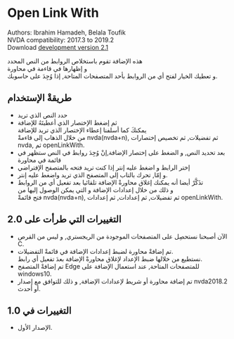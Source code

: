 # Open Link With #

Authors: Ibrahim Hamadeh, Belala Toufik  
NVDA compatibility: 2017.3 to 2019.2  
Download [development version 2.1](https://github.com/ibrahim-s/openLinkWith/releases/download/2.1-dev/openLinkWith-2.1-dev.nvda-addon)  

هذه الإضافة تقوم باستخلاص الروابط من النص المحدد  
و إظهارها في قاءمة في محاورة  
و تعطيك الخيار لفتح أي من الروابط بأحد المتصفحات المتاحة, إذا وُجِدَ على حاسوبك.   

## طريقةْ الإستخدام

*	حدد النص الذي تريد  
*	ثم إضغط الإختصار الذي أعطيتَهُ للإضافة  
يمكنكَ كما أسلفنا إعطاء الإختصار الذي تريد للإضافة  
من خلال الذهاب إلى قاءمةْ nvda(nvda+n), ثم تفضيلات, ثم تخصيص إختصارات nvda, ثم openLinkWith.  
*	بعد تحديد النص, و الضغط على إختصار الإضافة,إنْ وُجِدَ روابط في النص ستظهر في قائمة في محاورة  
*	إختر الرابط و اضغط عليه إنتر إذا كنت تريد فتحه بالمتصفح الإفتراضي  
*	و إمّا, تحرك بالتاب إلى المتصفح الذي تريد واضغط عليه إنتر.  
*	تذَكَّرْ أيضا أنه يمكنك إغلاق محاورةْ الإضافة تلقائيا بعد تفعيل أي من الروابط  
و ذلك من خلال إعدادات الإضافة و التي يمكن الوصول إليها من  
فتح قائمةْ nvda(nvda+n), ثم تفضيلات, ثم إعدادات, ثم إعدادات openLinkWith.  

## التغييرات التي طرأت على  2.0 ##

*	الآن أصبحنا نستحصِل على المتصفحات الموجودة من الريجستري, و ليس من القرص C.  
*	تم إضافةْ محاورة لضبط إعدادات الإضافة في قائمةْ التفضيلات.  
نستطيع من خلالها ضبط الإعداد لإغلاق محاورةْ الإضافة بعدَ تفعيل أي رابط.  
*	تم إضافةْ المتصفح Edge للمتصفحات المتاحة, عند استعمال الإضافة على windows10.  
*	تم إضافة محاورة أو شريط لإعدادات الإضافة, و ذلك للتوافق مع إصدار nvda2018.2 أو أحدث.  

## التغييرات في 1.0 ##

*	الإصدار الأول.  